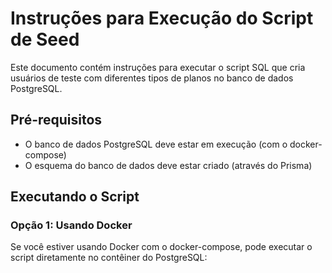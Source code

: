 # Instruções para Execução do Script de Seed

Este documento contém instruções para executar o script SQL que cria usuários de teste com diferentes tipos de planos no banco de dados PostgreSQL.

## Pré-requisitos

- O banco de dados PostgreSQL deve estar em execução (com o docker-compose)
- O esquema do banco de dados deve estar criado (através do Prisma)

## Executando o Script

### Opção 1: Usando Docker

Se você estiver usando Docker com o docker-compose, pode executar o script diretamente no contêiner do PostgreSQL:
